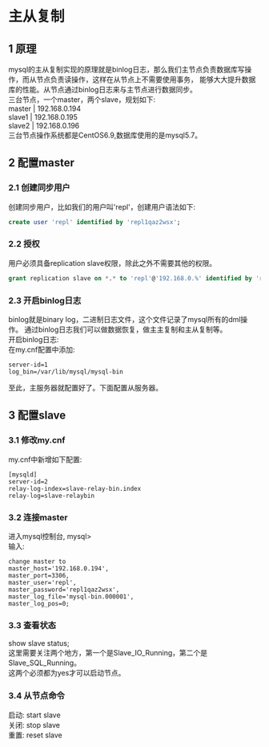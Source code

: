 # 主从复制  
## 1 原理  
mysql的主从复制实现的原理就是binlog日志，那么我们主节点负责数据库写操作，而从节点负责读操作，这样在从节点上不需要使用事务，
能够大大提升数据库的性能。从节点通过binlog日志来与主节点进行数据同步。  
三台节点，一个master，两个slave，规划如下:  
master | 192.168.0.194  
slave1 | 192.168.0.195  
slave2 | 192.168.0.196  
三台节点操作系统都是CentOS6.9,数据库使用的是mysql5.7。  

## 2 配置master  
### 2.1 创建同步用户  
创建同步用户，比如我们的用户叫'repl'，创建用户语法如下:  
```sql
create user 'repl' identified by 'repl1qaz2wsx';
```

### 2.2 授权  
用户必须具备replication slave权限，除此之外不需要其他的权限。  
```sql
grant replication slave on *.* to 'repl'@'192.168.0.%' identified by 'repl1qaz2wsx';
```

### 2.3 开启binlog日志
binlog就是binary log，二进制日志文件，这个文件记录了mysql所有的dml操作。
通过binlog日志我们可以做数据恢复，做主主复制和主从复制等。  
开启binlog日志:  
在my.cnf配置中添加:
```
server-id=1
log_bin=/var/lib/mysql/mysql-bin
```

至此，主服务器就配置好了。下面配置从服务器。

## 3 配置slave
### 3.1 修改my.cnf
my.cnf中新增如下配置:  
```
[mysqld]
server-id=2
relay-log-index=slave-relay-bin.index
relay-log=slave-relaybin
```

### 3.2 连接master
进入mysql控制台, mysql>  
输入:  
```
change master to 
master_host='192.168.0.194', 
master_port=3306,
master_user='repl',
master_password='repl1qaz2wsx',
master_log_file='mysql-bin.000001',
master_log_pos=0;
```

### 3.3 查看状态  
show slave status;  
这里需要关注两个地方，第一个是Slave_IO_Running，第二个是Slave_SQL_Running。  
这两个必须都为yes才可以启动节点。  

### 3.4 从节点命令  
启动: start slave  
关闭: stop slave  
重置: reset slave  
